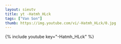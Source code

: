 ```yaml
--- 
layout: sieutv
title: yt -Hatmh_HLck
tags: ["Van Son"]
thumb: https://img.youtube.com/vi/-Hatmh_HLck/0.jpg
---
```

{% include youtube key="-Hatmh_HLck" %} 
